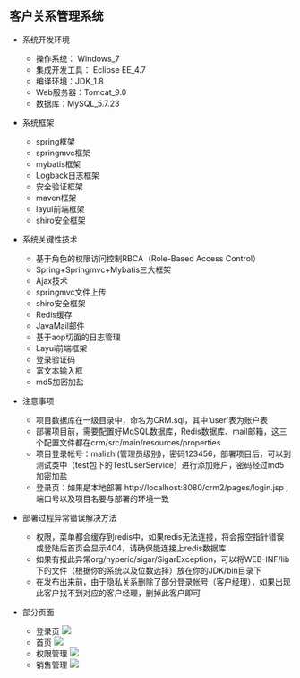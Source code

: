 ## 客户关系管理系统

- 系统开发环境
  - 操作系统： Windows_7
  - 集成开发工具： Eclipse EE_4.7
  - 编译环境：JDK_1.8
  - Web服务器：Tomcat_9.0
  - 数据库：MySQL_5.7.23

- 系统框架
  - spring框架
  - springmvc框架
  - mybatis框架
  - Logback日志框架
  - 安全验证框架
  - maven框架
  - layui前端框架
  - shiro安全框架

- 系统关键性技术
  - 基于角色的权限访问控制RBCA（Role-Based Access Control）
  - Spring+Springmvc+Mybatis三大框架
  - Ajax技术
  - springmvc文件上传
  - shiro安全框架
  - Redis缓存
  - JavaMail邮件
  - 基于aop切面的日志管理
  - Layui前端框架
  - 登录验证码
  - 富文本输入框
  - md5加密加盐

- 注意事项
  - 项目数据库在一级目录中，命名为CRM.sql，其中‘user’表为账户表
  - 部署项目前，需要配置好MqSQL数据库，Redis数据库、mail邮箱，这三个配置文件都在crm/src/main/resources/properties
  - 项目登录帐号：malizhi(管理员级别)，密码123456，部署项目后，可以到测试类中（test包下的TestUserService）进行添加账户，密码经过md5加密加盐
  - 登录页：如果是本地部署 http://localhost:8080/crm2/pages/login.jsp ,端口号以及项目名要与部署的环境一致
  
- 部署过程异常错误解决方法
  - 权限，菜单都会缓存到redis中，如果redis无法连接，将会报空指针错误或登陆后首页会显示404，请确保能连接上redis数据库
  - 如果有报此异常org/hyperic/sigar/SigarException，可以将WEB-INF/lib下的文件（根据你的系统以及位数选择）放在你的JDK/bin目录下
  - 在发布出来前，由于隐私关系删除了部分登录帐号（客户经理），如果出现此客户找不到对应的客户经理，删掉此客户即可

- 部分页面
  - 登录页
![](https://malizhi-blog-1252037601.cos.ap-guangzhou.myqcloud.com/crm-README/%E7%99%BB%E5%BD%95%E9%A1%B5.png)
  - 首页
![](https://malizhi-blog-1252037601.cos.ap-guangzhou.myqcloud.com/crm-README/%E9%A6%96%E9%A1%B5.png)
  - 权限管理
![](https://malizhi-blog-1252037601.cos.ap-guangzhou.myqcloud.com/crm-README/%E6%9D%83%E9%99%90%E7%AE%A1%E7%90%86.png)
  - 销售管理
![](https://malizhi-blog-1252037601.cos.ap-guangzhou.myqcloud.com/crm-README/%E9%94%80%E5%94%AE%E7%AE%A1%E7%90%86.png)
